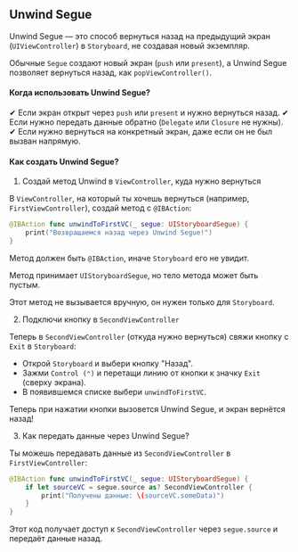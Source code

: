 ## Unwind Segue



Unwind Segue — это способ вернуться назад на предыдущий экран (`UIViewController`) в `Storyboard`, не создавая новый экземпляр.

Обычные `Segue` создают новый экран (`push` или `present`), а Unwind Segue позволяет вернуться назад, как `popViewController()`.



####  Когда использовать Unwind Segue?

✔ Если экран открыт через `push` или `present` и нужно вернуться назад.
✔ Если нужно передать данные обратно (`Delegate` или `Closure` не нужны).
✔ Если нужно вернуться на конкретный экран, даже если он не был вызван напрямую.



#### Как создать Unwind Segue?

1. Создай метод Unwind в `ViewController`, куда нужно вернуться

В `ViewController`, на который ты хочешь вернуться (например, `FirstViewController`), создай метод с `@IBAction`:

```swift
@IBAction func unwindToFirstVC(_ segue: UIStoryboardSegue) {
    print("Возвращаемся назад через Unwind Segue!")
}
```

Метод должен быть `@IBAction`, иначе `Storyboard` его не увидит.

Метод принимает `UIStoryboardSegue`, но тело метода может быть пустым.

Этот метод не вызывается вручную, он нужен только для `Storyboard`.



2. Подключи кнопку в `SecondViewController`

Теперь в `SecondViewController` (откуда нужно вернуться) свяжи кнопку с `Exit` в `Storyboard`:

- Открой `Storyboard` и выбери кнопку "Назад".
- Зажми `Control (⌃)` и перетащи линию от кнопки к значку `Exit` (сверху экрана).
- В появившемся списке выбери `unwindToFirstVC`.

Теперь при нажатии кнопки вызовется Unwind Segue, и экран вернётся назад!



3. Как передать данные через Unwind Segue?

Ты можешь передавать данные из `SecondViewController` в `FirstViewController`:

```swift
@IBAction func unwindToFirstVC(_ segue: UIStoryboardSegue) {
    if let sourceVC = segue.source as? SecondViewController {
        print("Получены данные: \(sourceVC.someData)")
    }
}
```

Этот код получает доступ к `SecondViewController` через `segue.source` и передаёт данные назад.
